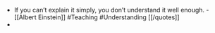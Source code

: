 - If you can’t explain it simply, you don’t understand it well enough. - [[Albert Einstein]] #Teaching #Understanding [[/quotes]]
- 
